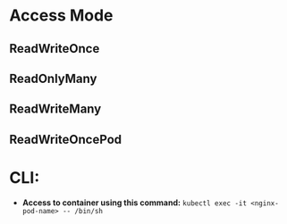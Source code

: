 # Access Mode

## ReadWriteOnce

## ReadOnlyMany

## ReadWriteMany

## ReadWriteOncePod

# CLI:

- **Access to container using this command:** `kubectl exec -it <nginx-pod-name> -- /bin/sh`